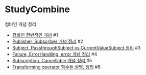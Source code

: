 # StudyCombine

컴바인 개념 정리

- <a href="https://dev-with-precious-dreams.tistory.com/147">컴바인 전반적인 개념</a> #1 
- <a href="https://dev-with-precious-dreams.tistory.com/151">Publisher, Subscriber 개념 정리</a> #2
- <a href="">Subject. PassthroughSubject vs CurrentValueSubject 정리</a> #3
- <a href="https://dev-with-precious-dreams.tistory.com/160">Failure, ErrorHandling, error 개념 정리</a> #4
- <a href="https://dev-with-precious-dreams.tistory.com/162"> Subscription, Cancellable 개념 정리 </a> #5
- <a href="https://dev-with-precious-dreams.tistory.com/174">Transforming operator 함수들 설명, 정리</a> #6
